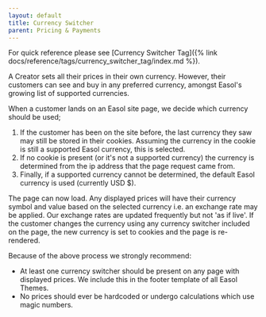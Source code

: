 ```yaml
---
layout: default
title: Currency Switcher
parent: Pricing & Payments
---
```


For quick reference please see [Currency Switcher Tag]({% link docs/reference/tags/currency_switcher_tag/index.md %}).

A Creator sets all their prices in their own currency. However, their customers can see and buy in any preferred currency, amongst Easol's growing list of supported currencies.

When a customer lands on an Easol site page, we decide which currency should be used;
1. If the customer has been on the site before, the last currency they saw may still be stored in their cookies. Assuming the currency in the cookie is still a supported Easol currency, this is selected.
2. If no cookie is present (or it's not a supported currency) the currency is determined from the ip address that the page request came from. 
3. Finally, if a supported currency cannot be determined, the default Easol currency is used (currently USD $).

The page can now load. Any displayed prices will have their currency symbol and value based on the selected currency i.e. an exchange rate may be applied. Our exchange rates are updated frequently but not 'as if live'.
If the customer changes the currency using any currency switcher included on the page, the new currency is set to cookies and the page is re-rendered. 

Because of the above process we strongly recommend:
- At least one currency switcher should be present on any page with displayed prices. We include this in the footer template of all Easol Themes.
- No prices should ever be hardcoded or undergo calculations which use magic numbers.
